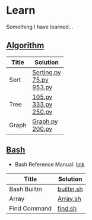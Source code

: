 # Learn
Something I have learned...

## [Algorithm](./algorithm/)
| Title | Solution |
| ----- | -------- |
| Sort  | [Sorting.py](./algorithm/Sort/Sorting.py)<br>[75.py](./algorithm/Sort/75.py)<br>[953.py](./algorithm/Sort/953.py)  |
| Tree  | [105.py](./algorithm/Tree/105.py)<br>[333.py](./algorithm/Tree/333.py)<br>[250.py](./algorithm/Tree/250.py)|
| Graph | [Graph.py](./algorithm/Graph/Graph.py)<br>[200.py](./algorithm/Graph/200.py)|

## [Bash](./bash/)
* Bash Reference Manual: [link](https://www.gnu.org/software/bash/manual/bash.html)

| Title      | Solution                      |
| -----      | --------                      | 
|Bash Builtin|[builtin.sh](./bash/builtin.sh)|
|Array       |[Array.sh](./bash/Array.sh)    |
|Find Command|[find.sh](./bash/find.sh)      |
